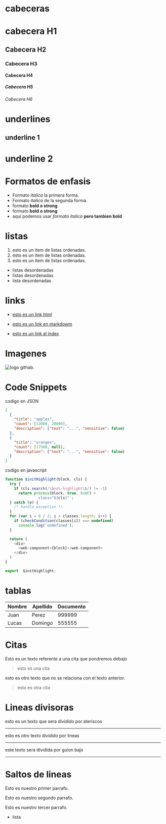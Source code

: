 # cabeceras
# cabecera H1 
## Cabecera H2
### Cabecera H3
#### Cabecera H4
##### Cabecera H5
###### Cabecera H6

# underlines

underline 1
------------

underline 2
===========


# Formatos de enfasis
- Formato *italica* la primera forma.
- Formato _italica_ de la segunda forma.
- formato **bold o strong**
- formato __bold o strong__
- aqui podemos usar *formato italica* **pero tambien bold**
 
 # listas 
 1. esto es un item de listas ordenadas.
 2. esto es un item de listas ordenadas.
 3. esto es un item de listas ordenadas.
 - listas desordenadas
 - listas desordenadas
 - lista desordenadas

 # links
 - <a href="http://google.com"> esto es un link html </a>
 - [esto es un link en markdowm](http:\\www.google.com)
 
 - [esto es un link al index](index.html)

 # Imagenes
 ![logo githab](https://logos-marcas.com/wp-content/uploads/2020/11/GitHub-Logo.png).

 # Code Snippets
 codigo en JSON
```JSON
[
  {
    "title": "apples",
    "count": [12000, 20000],
    "description": {"text": "...", "sensitive": false}
  },
  {
    "title": "oranges",
    "count": [17500, null],
    "description": {"text": "...", "sensitive": false}
  }
]
```

codigo en javascript
```javascript
function $initHighlight(block, cls) {
  try {
    if (cls.search(/\bno\-highlight\b/) != -1)
      return process(block, true, 0x0F) +
             ` class="${cls}"`;
  } catch (e) {
    /* handle exception */
  }
  for (var i = 0 / 2; i < classes.length; i++) {
    if (checkCondition(classes[i]) === undefined)
      console.log('undefined');
  }

  return (
    <div>
      <web-component>{block}</web-component>
    </div>
  )
}

export  $initHighlight;
```
# tablas
| Nombre | Apellido | Documento|
|--------|----------|----------|
|Juan|Perez|999999|
|Lucas|Domingo|555555|

# Citas
Esto es un texto referente a una cita que pondremos debajo

> esto es una cita

esto es otro texto que no se relaciona con el texto anterior.
> esto es otra cita

# Lineas divisoras
esto es un texto que sera dividido por ateriscos

***

esto es otro texto dividido por lineas 

---
este texto sera dividida por guion bajo
____

# Saltos de lineas
Esto es nuestro primer parrafo.

Esto es nuestro segundo parrafo.

Esto es nuestro tercer parrafo.

- lista

